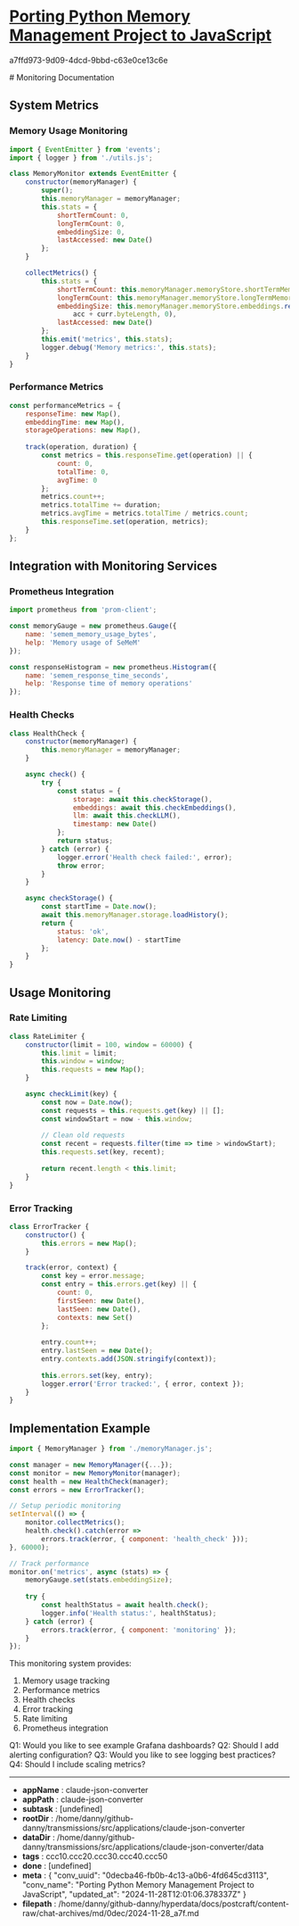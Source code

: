 # [Porting Python Memory Management Project to JavaScript](https://claude.ai/chat/0decba46-fb0b-4c13-a0b6-4fd645cd3113)

a7ffd973-9d09-4dcd-9bbd-c63e0ce13c6e

 <antArtifact identifier="monitoring-docs" type="text/markdown" title="monitoring-documentation.md">
# Monitoring Documentation

## System Metrics

### Memory Usage Monitoring
```javascript
import { EventEmitter } from 'events';
import { logger } from './utils.js';

class MemoryMonitor extends EventEmitter {
    constructor(memoryManager) {
        super();
        this.memoryManager = memoryManager;
        this.stats = {
            shortTermCount: 0,
            longTermCount: 0,
            embeddingSize: 0,
            lastAccessed: new Date()
        };
    }

    collectMetrics() {
        this.stats = {
            shortTermCount: this.memoryManager.memoryStore.shortTermMemory.length,
            longTermCount: this.memoryManager.memoryStore.longTermMemory.length,
            embeddingSize: this.memoryManager.memoryStore.embeddings.reduce((acc, curr) => 
                acc + curr.byteLength, 0),
            lastAccessed: new Date()
        };
        this.emit('metrics', this.stats);
        logger.debug('Memory metrics:', this.stats);
    }
}
```

### Performance Metrics
```javascript
const performanceMetrics = {
    responseTime: new Map(),
    embeddingTime: new Map(),
    storageOperations: new Map(),
    
    track(operation, duration) {
        const metrics = this.responseTime.get(operation) || {
            count: 0,
            totalTime: 0,
            avgTime: 0
        };
        metrics.count++;
        metrics.totalTime += duration;
        metrics.avgTime = metrics.totalTime / metrics.count;
        this.responseTime.set(operation, metrics);
    }
};
```

## Integration with Monitoring Services

### Prometheus Integration
```javascript
import prometheus from 'prom-client';

const memoryGauge = new prometheus.Gauge({
    name: 'semem_memory_usage_bytes',
    help: 'Memory usage of SeMeM'
});

const responseHistogram = new prometheus.Histogram({
    name: 'semem_response_time_seconds',
    help: 'Response time of memory operations'
});
```

### Health Checks
```javascript
class HealthCheck {
    constructor(memoryManager) {
        this.memoryManager = memoryManager;
    }

    async check() {
        try {
            const status = {
                storage: await this.checkStorage(),
                embeddings: await this.checkEmbeddings(),
                llm: await this.checkLLM(),
                timestamp: new Date()
            };
            return status;
        } catch (error) {
            logger.error('Health check failed:', error);
            throw error;
        }
    }

    async checkStorage() {
        const startTime = Date.now();
        await this.memoryManager.storage.loadHistory();
        return {
            status: 'ok',
            latency: Date.now() - startTime
        };
    }
}
```

## Usage Monitoring

### Rate Limiting
```javascript
class RateLimiter {
    constructor(limit = 100, window = 60000) {
        this.limit = limit;
        this.window = window;
        this.requests = new Map();
    }

    async checkLimit(key) {
        const now = Date.now();
        const requests = this.requests.get(key) || [];
        const windowStart = now - this.window;
        
        // Clean old requests
        const recent = requests.filter(time => time > windowStart);
        this.requests.set(key, recent);
        
        return recent.length < this.limit;
    }
}
```

### Error Tracking
```javascript
class ErrorTracker {
    constructor() {
        this.errors = new Map();
    }

    track(error, context) {
        const key = error.message;
        const entry = this.errors.get(key) || {
            count: 0,
            firstSeen: new Date(),
            lastSeen: new Date(),
            contexts: new Set()
        };
        
        entry.count++;
        entry.lastSeen = new Date();
        entry.contexts.add(JSON.stringify(context));
        
        this.errors.set(key, entry);
        logger.error('Error tracked:', { error, context });
    }
}
```

## Implementation Example
```javascript
import { MemoryManager } from './memoryManager.js';

const manager = new MemoryManager({...});
const monitor = new MemoryMonitor(manager);
const health = new HealthCheck(manager);
const errors = new ErrorTracker();

// Setup periodic monitoring
setInterval(() => {
    monitor.collectMetrics();
    health.check().catch(error => 
        errors.track(error, { component: 'health_check' }));
}, 60000);

// Track performance
monitor.on('metrics', async (stats) => {
    memoryGauge.set(stats.embeddingSize);
    
    try {
        const healthStatus = await health.check();
        logger.info('Health status:', healthStatus);
    } catch (error) {
        errors.track(error, { component: 'monitoring' });
    }
});
```

This monitoring system provides:
1. Memory usage tracking
2. Performance metrics
3. Health checks
4. Error tracking
5. Rate limiting
6. Prometheus integration

Q1: Would you like to see example Grafana dashboards?
Q2: Should I add alerting configuration?
Q3: Would you like to see logging best practices?
Q4: Should I include scaling metrics?

---

* **appName** : claude-json-converter
* **appPath** : claude-json-converter
* **subtask** : [undefined]
* **rootDir** : /home/danny/github-danny/transmissions/src/applications/claude-json-converter
* **dataDir** : /home/danny/github-danny/transmissions/src/applications/claude-json-converter/data
* **tags** : ccc10.ccc20.ccc30.ccc40.ccc50
* **done** : [undefined]
* **meta** : {
  "conv_uuid": "0decba46-fb0b-4c13-a0b6-4fd645cd3113",
  "conv_name": "Porting Python Memory Management Project to JavaScript",
  "updated_at": "2024-11-28T12:01:06.378337Z"
}
* **filepath** : /home/danny/github-danny/hyperdata/docs/postcraft/content-raw/chat-archives/md/0dec/2024-11-28_a7f.md